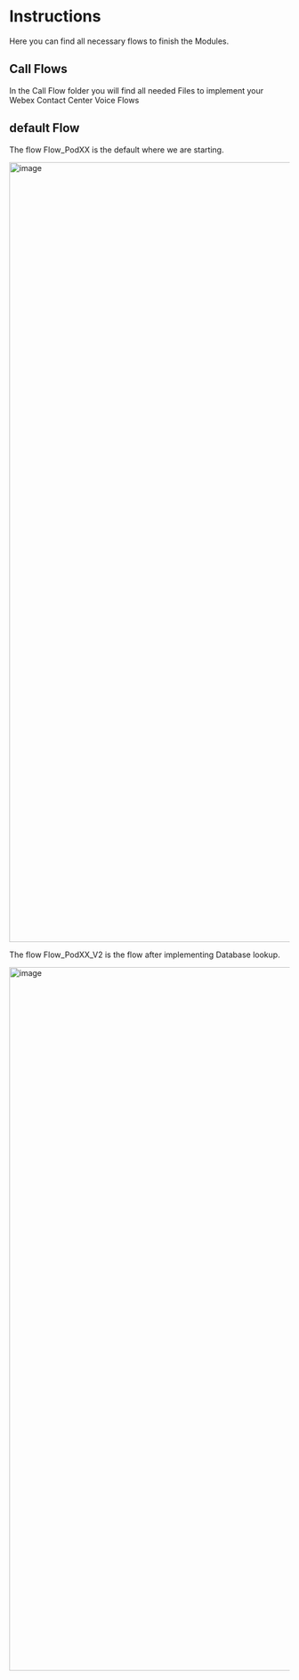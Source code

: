 # Instructions

Here you can find all necessary flows to finish the Modules.

## Call Flows
In the Call Flow folder you will find all needed Files to implement your Webex Contact Center Voice Flows

## default Flow

The flow Flow_PodXX is the default where we are starting. 

<img width="1400" alt="image" src="https://github.com/user-attachments/assets/1b17587c-d83b-4b7b-a485-bfc08d4b97f0" />

The flow Flow_PodXX_V2 is the flow after implementing Database lookup.

<img width="1263" alt="image" src="https://github.com/user-attachments/assets/4dd37cdf-4e04-4ea7-be68-cba56409936b" />
